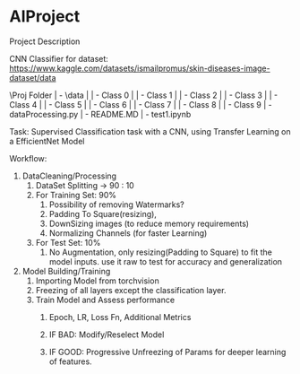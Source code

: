 # AIProject

Project Description

CNN Classifier for dataset: https://www.kaggle.com/datasets/ismailpromus/skin-diseases-image-dataset/data

\Proj Folder
| - \data
|   | - Class 0
|   | - Class 1
|   | - Class 2
|   | - Class 3
|   | - Class 4
|   | - Class 5
|   | - Class 6
|   | - Class 7
|   | - Class 8
|   | - Class 9
| - dataProcessing.py
| - README.MD
| - test1.ipynb

Task: Supervised Classification task with a CNN, using Transfer Learning on a EfficientNet Model

Workflow:
1. DataCleaning/Processing
    1. DataSet Splitting -> 90 : 10
    1. For Training Set: 90%
        1. Possibility of removing Watermarks?
        1. Padding To Square(resizing),
        1. DownSizing images (to reduce memory requirements)
        1. Normalizing Channels (for faster Learning)
    1. For Test Set: 10%
        1. No Augmentation, only resizing(Padding to Square) to fit the model inputs. use it raw to test for accuracy and generalization
1. Model Building/Training
    1. Importing Model from torchvision
    1. Freezing of all layers except the classification layer.
    1. Train Model and Assess performance
        1. Epoch, LR, Loss Fn, Additional Metrics


        1. IF BAD: Modify/Reselect Model
        1. IF GOOD: Progressive Unfreezing of Params for deeper learning of features. 

